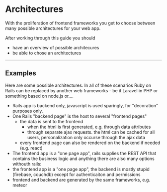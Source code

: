 Architectures
=========================

With the proliferation of frontend frameworks
you get to choose between many possible architectures
for your web app.

After working through this guide you should

* have an overview of possible architecures
* be able to chose an architectures

-------------------------------------------------------------------------------


Examples
------------

Here are some possible architectures.  In all of these
scenarios Ruby on Rails  can be replaced by another web frameworks -
be it Laravel in PHP or something based on node.js or....

* Rails app is backend only, javascript is used sparingly, for "decoration" purposes only.
* One Rails "backend page" is the host to several "frontend pages"
   * the data is sent to the frontend
      * when the html is first generated, e.g. through data attributes
      * through separate ajax requests.  the html can be cached for all users, personalization only occurse through the ajax data
   * every frontend page can also be rendered on the backend if needed (e.g. react)
* The frontend app is  a "one page app", rails supplies the REST API that contains the business logic and anything
there are also many options withouth rails:
* the frontend app is a "one page app", the backend is mostly stupid (firebase, couchdb) except for authenticaiton and permissions
* frontend and backend are generated by the same frameworks, e.g. meteor


